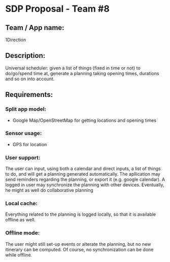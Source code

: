 # SDP Proposal - Team \#8

## Team / App name:
1Direction

## Description:
Universal scheduler: given a list of things (fixed in time or not) to do/go/spend time at, 
generate a planning taking opening times, durations and so on into account.

## Requirements:
### Split app model: 
- Google Map/OpenStreetMap for getting locations and opening times

### Sensor usage:
- GPS for location

### User support:
The user can input, using both a calendar and direct inputs, a list of things to do, and will get
a planning generated automatically.
The apllication may send reminders regarding the planning, or export it (e.g. google calendar).
A logged in user may synchronize the planning with other devices.
Eventually, he might as well do collaborative planning

### Local cache:
Everything related to the planning is logged locally, so that it is available offline as well.

### Offline mode:
The user might still set-up events or alterate the planning, but no new itinerary can be computed.
Of course, no synchronization can be done while offline.
